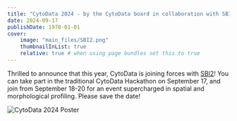 ```yaml
---
title: "CytoData 2024 - by the CytoData board in collaboration with SBI2"
date: 2024-09-17
publishDate: 1970-01-01
cover:
    image: "main_files/SBI2.png"
    thumbnailInList: true
    relative: true # when using page bundles set this to true
---
```

Thrilled to announce that this year, CytoData is joining forces with [SBI2](https://sbi2.org/)! You can take part in the traditional CytoData Hackathon on September 17, and join from September 18-20 for an event supercharged in spatial and morphological profiling. Please save the date!

![CytoData 2024 Poster](../../main_files/cytodata2024poster.jpg)
